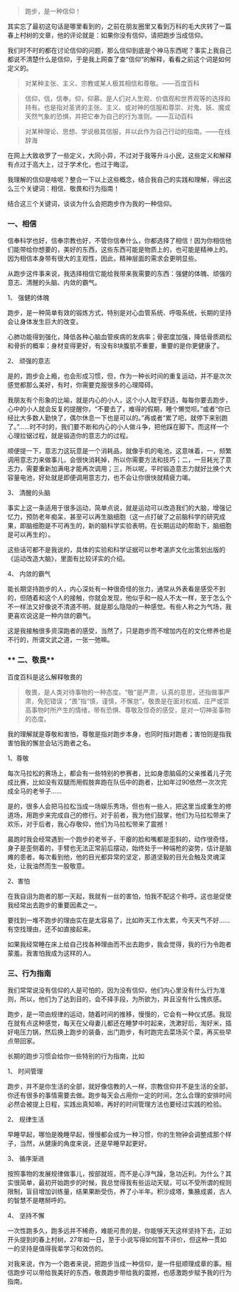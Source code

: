 > 跑步，是一种信仰！

其实忘了最初这句话是哪里看到的，之前在朋友圈里又看到万科的毛大庆转了一篇春上村树的文章，他的评论就是：如果你没有信仰，请把跑步当成信仰。

我们时不时的都在讨论信仰的问题，那么信仰到底是个神马东西呢？事实上我自己都说不清楚什么是信仰，于是我上网查了查“信仰”的解释，看看之前这个词是如何定义的。

> 对某种主张、主义、宗教或某人极其相信和尊敬。——百度百科

> 信仰，信，信奉。仰，仰慕。是人们对人生观、价值观和世界观等的选择和持有。也是指对圣贤的主张、主义、或对神的信服和尊崇、对鬼、妖、魔或天然气象的恐惧，并把它奉为自己的行为准则。——互动百科

> 对某种理论、思想、学说极其信服，并以此作为自己行动的指南。——在线辞海

在网上大致收罗了一些定义，大同小异，不过对于我等升斗小民，这些定义和解释有点过于高大上，过于学术化，也过于晦涩。

我理解的信仰是啥呢？整合一下以上这些概念，结合我自己的实践和理解，得出这么三个关键词：相信、敬畏和行为指南！

结合这三个关键词，谈谈为什么会把跑步作为我的一种信仰。

### **一、相信**

信奉科学也好，信奉宗教也好，不管你信奉什么，你都选择了相信！因为你相信他们能带给你想要的，美好的东西，这些东西可能是物质上的，也可能是精神上的。因为相信本身带有很大的主观性，因此，精神层面的需求会更明显些。

从跑步这件事来说，我选择相信它能给我带来我需要的东西：强健的体魄、顽强的意志、清醒的头脑、内敛的霸气。

1、 强健的体魄

跑步，是一种简单有效的锻炼方式，特别是对心血管系统、呼吸系统，长期的坚持会让身体发生巨大的改变。

心肺功能得到强化，降低各种心脑血管疾病的发病率；骨密度加强，降低骨质疏松和骨折的概率；身材变得更好，有没有8块腹肌不重要，重要的是你更健康了。

2、 顽强的意志

是的，跑步会上瘾，也会形成习惯，但，作为一种长时间的重复运动，并不是次次感觉都那么美好，有时，你需要克服很多的心理障碍。

我朋友有个形象的比喻，就是内心的小人，这个小人耽于舒适，每每你要去跑步，心中的小人就会反复的提醒你，“不要去了，难得的假期，睡个懒觉呗。”或者“你已经比大多数人勤快了，偶尔休息一下也是可以的。”再或者“累了吧，就停下来别跑了。”……时不时的，我们要不断和内心的小人做斗争，把他踩在脚下。而这样一个心理拉锯过程，就是锻造你的意志力的过程。

顺便提一下，意志力这玩意是一个消耗品，就像手机的电池，这意味着，一，频繁调用意志力来做事儿，会很快消耗掉，所以你需要方法和技巧；二，一旦耗光了意志力，需要重新加满电才能再次调用；三，所以呢，平时锻造意志力就好比换个大容量电池，好处就是即便调用意志力，也不会让你很快就精疲力竭。

3、 清醒的头脑

事实上这一条适用于很多运动，简单点说，就是运动可以改造我们的大脑，增强记忆力，预防老年痴呆，甚至可以再生脑细胞（这一点打破了之前脑科学的研究成果，即脑细胞是不可再生的，新的脑科学实验表明，在长期运动的帮助下，脑细胞是可以再生的）。

这些话可都不是我说的，具体的实验和科学证据可以参考湛庐文化出策划出版的《运动改造大脑》，里面有比较详实的介绍。

4、 内敛的霸气

能长期坚持跑步的人，内心深处有一种很奇怪的张力，通常从外表看是感受不到的，但随着和这个人的接触，你就会发现，他似乎和一般人不太一样，至于怎么个不一样法又好像说不清道不明，就是那么隐隐的一种感觉。有些人称之为气场，我更喜欢说这是一种内敛的霸气。 

这是我接触很多资深跑者的感受，当然了，只是跑步而不增加内在的文化修养也是不行的，所谓文武之道，一张一弛嘛。

### ** 二、敬畏**

百度百科是这么解释敬畏的 

> 敬畏，是人类对待事物的一种态度。“敬”是严肃，认真的意思，还指做事严肃，免犯错误；“畏”指“慎，谨慎，不懈怠”。敬畏是在面对权威、庄严或崇高事物时所产生的情绪，带有恐惧、尊敬及惊奇的感受，是对一切神圣事物的态度。


我的理解就是尊敬和害怕，尊敬是指对跑步本身，也同时指对跑者；害怕则是指我害怕我的懈怠会玷污跑者之名。

1、尊敬

每次马拉松的赛场上，都会有一些特别的参赛者，比如身患脑癌的父亲推着儿子完成比赛，比如没有双腿而用假肢奔跑在队伍中的跑者，比如年过90依然一次次完成全马的老爷子……

是的，很多人会把马拉松当成一场娱乐秀场，但也有一些人，把这里当成重生的修道场，用跑步来完成自己的修行。对于前者，我为他们鼓掌，他们为马拉松带来了欢乐，对于后者，我心存敬仰，他们为马拉松带来了震撼！

晨跑时我会经常遇到一个跑步的老爷子，干瘪的脸和嘴都是歪斜的，动作很奇怪，身子是歪侧着的，手臂也无法正常前后摆动，始终处于一种端枪的姿势，估计是脑瘫的患者。每次看到他，他的目光都异常的坚定，那道坚毅的目光会触及灵魂深处，让我油然而生一股敬意。

2、害怕

在我自诩为跑者的那一天起，我就有一丝的害怕，怕我不配这个称呼。这也是促使我经常出去跑步的重要因素之一。

要找到一堆不跑步的理由实在是太容易了，比如昨天工作太累，今天天气不好……有空找理由，还不如直接起来。

如果我经常睡在床上给自己找各种理由而不出去跑步，我会觉得，我的行为令跑者蒙羞。我害怕我成为这样的人。

### **三、行为指南**

我们常常说没有信仰的人是可怕的，因为没有信仰，他们内心里没有什么行为准则，所以，他们为了达到目的，会不择手段，为所欲为，并且没有什么愧疚感。

跑步，是一项由规律的运动，随着时间的推移，慢慢的，它会有一种仪式感。我现在就有点这种感觉，每天在父母妻儿都还在睡梦中时起来，洗漱好后，淘好米，插好电压力锅，然后换上跑步的装备，出门跑步，有时跑完去菜场买个菜，再买些早点带回家。

长期的跑步习惯会给你一些特别的行为指南，比如

1、 时间管理

跑步，并不是你生活的全部，就好像信教的人一样，宗教信仰并不是生活的全部，你还有很多的事情需要去做。跑步每天会占用你一定的时间，怎么合理的安排时间必然会被提上日程，实践出真知嘛，再好的时间管理方法也要经过实践的检验。

2、 规律生活

早睡早起，哪怕是晚睡早起，慢慢都会成为一种习惯，你的生物钟会调整成那个样子，当然，从健康的角度来说，还是早睡早起更好。 

3、 循序渐进

按照事物的发展规律做事儿，按部就班，而不是心浮气躁，急功近利。为什么？其实很简单，最初开始跑步的时候，我总觉得我有些运动天赋，可以不受所谓的规则限制，盲目增加训练量，结果果断受伤，养了小半年。积沙成塔，集腋成裘，古人的智慧不是瞎掰呼的。

4、 坚持不懈

一次性跑多久，跑多远并不稀奇，难能可贵的是，你能够天天这样坚持下去，正如开头提到的春上村树，27年如一日，至于小说写得如何暂不评价，但这种一贯如一的坚持是值得我辈学习和效仿的。

对我来说，作为一个跑者来说，把跑步当成一种信仰，是一件挺顺理成章的事。相信跑步可以带给我美好的东西，敬畏跑步带给我的震撼，也感激跑步赋予我的行为指南。